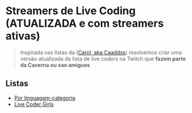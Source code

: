 # Streamers de Live Coding (ATUALIZADA e com streamers ativas)

> Inspirada nas listas da ([Carol, aka Caaddss](https://twitter.com/_caaddss)) resolvemos criar uma versão atualizada da lista de live coders na Twitch que **fazem parte da Caverna ou sao amigues**


## Listas

- [Por linguagem-categoria](/livecodersbr.md)
- [Live Coder Girls](/mulheres.md)


